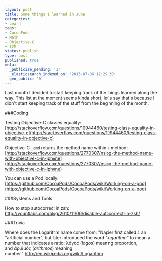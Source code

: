 ```yaml
---
layout: post
title: Some things I learned in June
categories:
- Learn
tags:
- CocoaPods
- Math
- Objective-C
- zsh
status: publish
type: post
published: true
meta:
  _publicize_pending: '1'
  _elasticsearch_indexed_on: '2013-07-06 12:29:30'
  geo_public: '0'
---
```

Last month I decided to start keeping track of the things learned along the way. This list at the moment seems kinda short, let's say that's because I didn't start keeping track of the stuff from the beginning of the month.

###Coding

Testing Objective-C classes equality: [http://stackoverflow.com/questions/10944460/testing-class-equality-in-objective-c](http://stackoverflow.com/questions/10944460/testing-class-equality-in-objective-c)

Objective-C <code>_cmd</code> returns the method name within a method: [http://stackoverflow.com/questions/2770307/nslog-the-method-name-with-objective-c-in-iphone](http://stackoverflow.com/questions/2770307/nslog-the-method-name-with-objective-c-in-iphone)

You can use a Pod locally: [https://github.com/CocoaPods/CocoaPods/wiki/Working-on-a-pod](https://github.com/CocoaPods/CocoaPods/wiki/Working-on-a-pod)

###Systems and Tools

How to stop autocorrect in zsh:
<a href="http://yountlabs.com/blog/2010/11/06/disable-autocorrect-in-zsh/">http://yountlabs.com/blog/2010/11/06/disable-autocorrect-in-zsh/</a>

###Trivia

Where does the Logarithm name come from:
"Napier first called <i>L</i> an "artificial number", but later introduced the word <i>"logarithm"</i> to mean a number that indicates a ratio: λόγος (<i>logos</i>) meaning proportion, and ἀριθμός (<i>arithmos</i>) meaning number." <a href="http://en.wikipedia.org/wiki/Logarithm">http://en.wikipedia.org/wiki/Logarithm</a>
